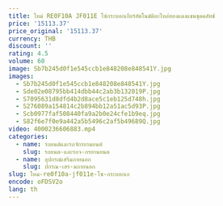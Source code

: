 ```yaml
---
title: ใหม่ RE0F10A JF011E โซ่กระบอกเกียร์อัตโนมัติอะไหล่ทองแดงแขนชุดคลัทช์
price: '15113.37'
price_original: '15113.37'
currency: THB
discount: ''
rating: 4.5
volume: 60
image: Sb7b245d0f1e545ccb1e848208e848541Y.jpg
images:
  - Sb7b245d0f1e545ccb1e848208e848541Y.jpg
  - Sde02e08795bb414dbb44c2ab3b132019P.jpg
  - S7095631d8dfd4b2d8ace5c1eb125d748h.jpg
  - S276089a154814c2b894bb12a51ac5d93P.jpg
  - Scb0977faf508440fa9a2b0e24cfe1b9eq.jpg
  - S82f6e7f0e9a442a5b5496c2af5b49689Q.jpg
video: 4000236606883.mp4
categories:
  - name: รถยนต์และรถจักรยานยนต์
    slug: รถยนต-และรถจ-กรยานยนต
  - name: อุปกรณ์เสริมภายนอก
    slug: ปกรณ-เสร-มภายนอก
slug: ใหม-re0f10a-jf011e-โซ-กระบอกเก
encode: oFDSV2o
lang: th
---
```

  